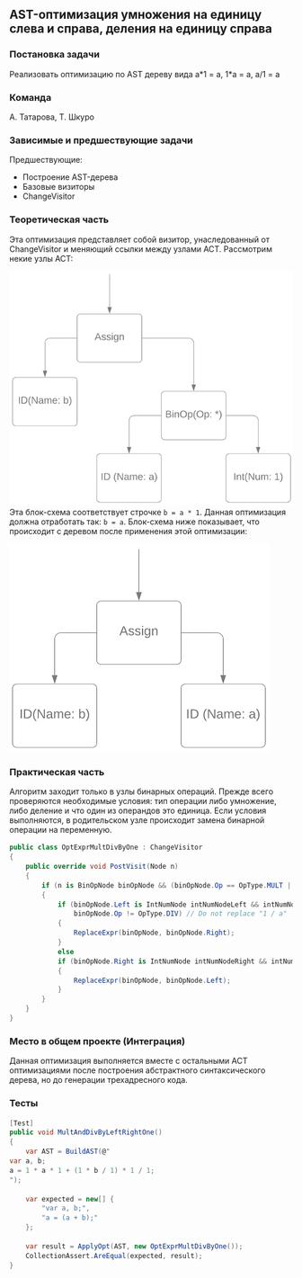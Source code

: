 ## AST-оптимизация умножения на единицу слева и справа, деления на единицу справа

### Постановка задачи
Реализовать оптимизацию по AST дереву вида a\*1 = a, 1\*a = a, a/1 = a

### Команда
А. Татарова, Т. Шкуро

### Зависимые и предшествующие задачи
Предшествующие:
- Построение AST-дерева
- Базовые визиторы
- ChangeVisitor

### Теоретическая часть
Эта оптимизация представляет собой визитор, унаследованный от ChangeVisitor и меняющий ссылки между узлами ACT.
Рассмотрим некие узлы АСТ:

![Узлы AСT до оптимизации](1_OptExprMultDivByOne/pic1.png)
Эта блок-схема соответствует строчке  ```b = a * 1```.
Данная оптимизация должна отработать так: ``` b = a ```.
Блок-схема ниже показывает, что происходит с деревом после применения этой оптимизации:

![Узлы AСT после оптимизации](1_OptExprMultDivByOne/pic2.png)

### Практическая часть
Алгоритм заходит только в узлы бинарных операций. Прежде всего проверяются необходимые условия: тип операции либо умножение, либо деление и что один из операндов это единица. Если условия выполняются, в родительском узле происходит замена бинарной операции на переменную.
```csharp
public class OptExprMultDivByOne : ChangeVisitor
{
    public override void PostVisit(Node n)
    {
        if (n is BinOpNode binOpNode && (binOpNode.Op == OpType.MULT || binOpNode.Op == OpType.DIV))
        {
            if (binOpNode.Left is IntNumNode intNumNodeLeft && intNumNodeLeft.Num == 1 &&
                binOpNode.Op != OpType.DIV) // Do not replace "1 / a"
            {
                ReplaceExpr(binOpNode, binOpNode.Right);
            }
            else
            if (binOpNode.Right is IntNumNode intNumNodeRight && intNumNodeRight.Num == 1)
            {
                ReplaceExpr(binOpNode, binOpNode.Left);
            }
        }
    }
}
```

### Место в общем проекте (Интеграция)
Данная оптимизация выполняется вместе с остальными АСТ оптимизациями после построения абстрактного синтаксического дерева, но до генерации трехадресного кода. 

### Тесты
```csharp
[Test]
public void MultAndDivByLeftRightOne()
{
    var AST = BuildAST(@"
var a, b;
a = 1 * a * 1 + (1 * b / 1) * 1 / 1;
");

    var expected = new[] {
        "var a, b;",
        "a = (a + b);"
    };

    var result = ApplyOpt(AST, new OptExprMultDivByOne());
    CollectionAssert.AreEqual(expected, result);
}
```
